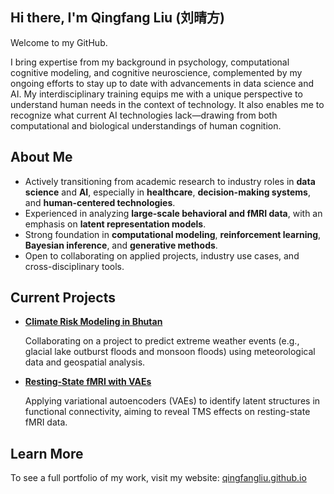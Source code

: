 ## Hi there, I'm Qingfang Liu (刘晴方) 

Welcome to my GitHub.

I bring expertise from my background in psychology, computational cognitive modeling, and cognitive neuroscience, complemented by my ongoing efforts to stay up to date with advancements in data science and AI. My interdisciplinary training equips me with a unique perspective to understand human needs in the context of technology. It also enables me to recognize what current AI technologies lack—drawing from both computational and biological understandings of human cognition.

## About Me

- Actively transitioning from academic research to industry roles in **data science** and **AI**, especially in **healthcare**, **decision-making systems**, and **human-centered technologies**.
- Experienced in analyzing **large-scale behavioral and fMRI data**, with an emphasis on **latent representation models**.
- Strong foundation in **computational modeling**, **reinforcement learning**, **Bayesian inference**, and **generative methods**.
- Open to collaborating on applied projects, industry use cases, and cross-disciplinary tools.


## Current Projects

- [**Climate Risk Modeling in Bhutan**](https://github.com/QingfangLiu/bhutan_climate_modeling)  
  
  Collaborating on a project to predict extreme weather events (e.g., glacial lake outburst floods and monsoon floods) using meteorological data and geospatial analysis.

- [**Resting-State fMRI with VAEs**](https://github.com/QingfangLiu/vae-fmri-tms)  

  Applying variational autoencoders (VAEs) to identify latent structures in functional connectivity, aiming to reveal TMS effects on resting-state fMRI data.


## Learn More

To see a full portfolio of my work, visit my website: [qingfangliu.github.io](https://qingfangliu.github.io)





